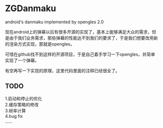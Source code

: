 # ZGDanmaku
android‘s danmaku implemented by opengles 2.0

现在android上的弹幕以后有很多开源的实现了，基本上能够满足大众的需求，但是由于我们业务需求，那些弹幕的性能达不到我们的要求了，于是我们想要改用新的渲染方式实现，那就是opengles。

可惜在github找不到这样的开源项目，于是自己着手学习一下opengles，并简单实现了一个弹幕。

有空再写一下实现的原理，这里代码里面的注释已经很全了。

## TODO

1.启动和停止的优化  
2.缓存策略的修改  
3.帧率计算  
4.bug fix  
......